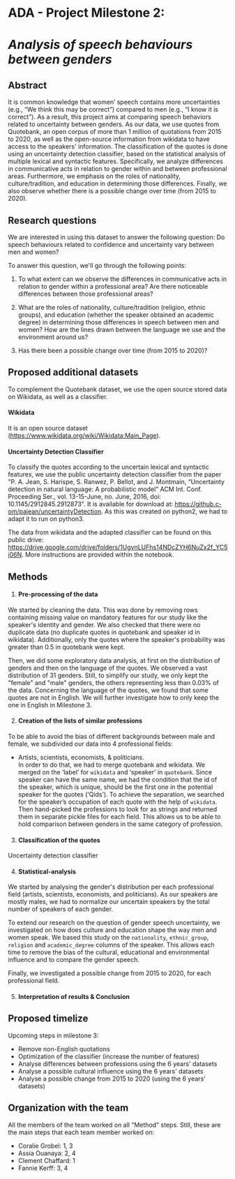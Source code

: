 # ADA - Project Milestone 2: 
# *Analysis of speech behaviours between genders*

## Abstract 

It is common knowledge that women’ speech contains more uncertainties (e.g., “We think this may be correct”) compared to men (e.g., “I know it is correct”). As a result, this project aims at comparing speech behaviors related to uncertainty between genders. As our data, we use quotes from Quotebank, an open corpus of more than 1 million of quotations from 2015 to 2020, as well as the open-source information from wikidata to have access to the speakers' information. The classification of the quotes is done using an uncertainty detection classifier, based on the statistical analysis of multiple lexical and syntactic features. Specifically, we analyze differences in communicative acts in relation to gender within and between professional areas. Furthermore, we emphasis on the roles of nationality, culture/tradition, and education in determining those differences. Finally, we also observe whether there is a possible change over time (from 2015 to 2020).

## Research questions 

We are interested in using this dataset to answer the following question: Do speech behaviours related to confidence and uncertainty vary between men and women?

To answer this question, we'll go through the following points:

1. To what extent can we observe the differences in communicative acts in relation to gender within a professional area? Are there noticeable differences between those professional areas?

2. What are the roles of nationality, culture/tradition (religion, ethnic groups), and education (whether the speaker obtained an academic degree) in determining those differences in speech between men and women? How are the lines drawn between the language we use and the environment around us?

3. Has there been a possible change over time (from 2015 to 2020)?

## Proposed additional datasets
To complement the Quotebank dataset, we use the open source stored data on Wikidata, as well as a classifier.

#### Wikidata
It is an open source dataset (https://www.wikidata.org/wiki/Wikidata:Main_Page).

#### Uncertainty Detection Classifier
To classify the quotes according to the uncertain lexical and syntactic features, we use the public uncertainty detection classifier from the paper "P. A. Jean, S. Harispe, S. Ranwez, P. Bellot, and J. Montmain, “Uncertainty detection in natural language: A probabilistic model” ACM Int. Conf. Proceeding Ser., vol. 13-15-June, no. June, 2016, doi: 10.1145/2912845.2912873". It is available for download at: https://github.c-om/pajean/uncertaintyDetection. As this was created on python2, we had to adapt it to run on python3.

The data from wikidata and the adapted classifier can be found on this public drive: https://drive.google.com/drive/folders/1UgvnLUFhs14NDcZYH6NuZx2f_YC5i06N. More instructions are provided within the notebook.


## Methods

1. #### Pre-processing of the data

We started by cleaning the data. This was done by removing rows containing missing value on mandatory features for our study like the speaker's identity and gender. We also checked that there were no duplicate data (no duplicate quotes in quotebank and speaker id in wikidata). Additionally, only the quotes where the speaker's probability was greater than 0.5 in quotebank were kept.
  
Then, we did some exploratory data analysis, at first on the distribution of genders and then on the language of the quotes. We observed a vast distribution of 31 genders. Still, to simplify our study, we only kept the "female" and "male" genders, the others representing less than 0.03% of the data. Concerning the language of the quotes, we found that some quotes are not in English. We will further investigate how to only keep the one in English in Milestone 3.

2. #### Creation of the lists of similar professions

To be able to avoid the bias of different backgrounds between male and female, we subdivided our data into 4 professional fields:
  - Artists, scientists, economists, & politicians.  
In order to do that, we had to merge quotebank and wikidata. We merged on the ‘label’ for `wikidata` and ‘speaker’ in `quotebank`. Since speaker can have the same name, we had the condition that the id of the speaker, which is unique, should be the first one in the potential speaker for the quotes (‘Qids’). To achieve the separation, we searched for the speaker’s occupation of each quote with the help of `wikidata`. Then hand-picked the professions to look for as strings and returned them in separate pickle files for each field. This allows us to be able to hold comparison between genders in the same category of profession. 


3. #### Classification of the quotes

Uncertainty detection classifier

4. #### Statistical-analysis

We started by analysing the gender's distribution per each professional field (artists, scientists, economists, and politicians). As our speakers are mostly males, we had to normalize our uncertain speakers by the total number of speakers of each gender.
 
To extend our research on the question of gender speech uncertainty, we investigated on how does culture and education shape the way men and women speak. We based this study on the `nationality`, `ethnic_group`, `religion` and `academic_degree` columns of the speaker. This allows each time to remove the bias of the cultural, educational and environmental influence and to compare the gender speech.

Finally, we investigated a possible change from 2015 to 2020, for each professional field.

5. #### Interpretation of results & Conclusion



## Proposed timelize 

Upcoming steps in milestone 3:
- Remove non-English quotations
- Optimization of the classifier (increase the number of features)
- Analyse differences between professions using the 6 years' datasets
- Analyse a possible cultural influence using the 6 years' datasets
- Analyse a possible change from 2015 to 2020 (using the 6 years' datasets)


## Organization with the team

All the members of the team worked on all "Method" steps. Still, these are the main steps that each team member worked on:

- Coralie Grobel: 1, 3
- Assia Ouanaya: 2, 4
- Clement Chaffard: 1
- Fannie Kerff: 3, 4

